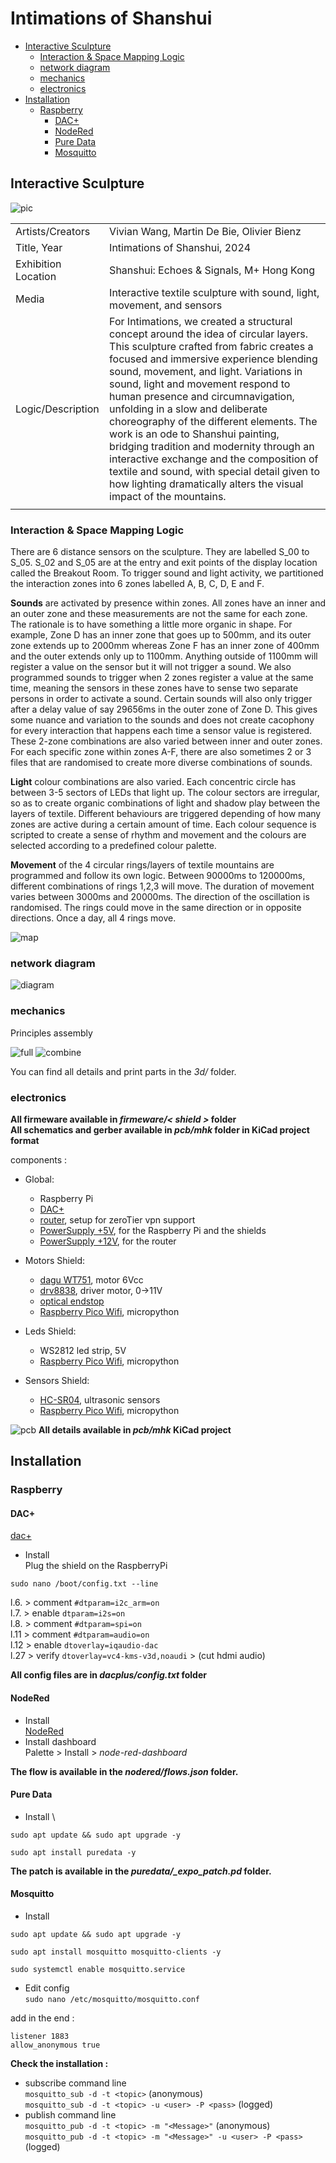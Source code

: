# Intimations of Shanshui

<!-- TOC -->
- [Interactive Sculpture](#interactive-sculpture)
  - [Interaction & Space Mapping Logic](#interaction--space-mapping-logic)
  - [network diagram](#network-diagram)
  - [mechanics](#mechanics)
  - [electronics](#electronics)
- [Installation](#installation)
  - [Raspberry](#raspberry)
    - [DAC+](#dac)
    - [NodeRed](#nodered)
    - [Pure Data](#pure-data)
    - [Mosquitto](#mosquitto)
<!-- /TOC -->

## Interactive Sculpture

![pic](img/ex.jpg)

|||
|--|--|
|Artists/Creators|Vivian Wang, Martin De Bie, Olivier Bienz|
|Title, Year|Intimations of Shanshui, 2024|
|Exhibition Location|Shanshui: Echoes & Signals, M+ Hong Kong|
|Media|Interactive textile sculpture with sound, light, movement, and sensors|
|Logic/Description|For Intimations, we created a structural concept around the idea of circular layers. This sculpture crafted from fabric creates a focused and immersive experience blending sound, movement, and light. Variations in sound, light and movement respond to human presence and circumnavigation, unfolding in a slow and deliberate choreography of the different elements. The work is an ode to Shanshui painting, bridging tradition and modernity through an interactive exchange and the composition of textile and sound, with special detail given to how lighting dramatically alters the visual impact of the mountains.|
|||

### Interaction & Space Mapping Logic

There are 6 distance sensors on the sculpture. They are labelled S_00 to S_05. S_02 and S_05 are at the entry and exit points of the display location called the Breakout Room. To trigger sound and light activity, we partitioned the interaction zones into 6 zones labelled A, B, C, D, E and F.

**Sounds** are activated by presence within zones. All zones have an inner and an outer zone and these measurements are not the same for each zone. The rationale is to have something a little more organic in shape. For example, Zone D has an inner zone that goes up to 500mm, and its outer zone extends up to 2000mm whereas Zone F has an inner zone of 400mm and the outer extends only up to 1100mm. Anything outside of 1100mm will register a value on the sensor but it will not trigger a sound. We also programmed sounds to trigger when 2 zones register a value at the same time, meaning the sensors in these zones have to sense two separate persons in order to activate a sound. Certain sounds will also only trigger after a delay value of say 29656ms in the outer zone of Zone D. This gives some nuance and variation to the sounds and does not create cacophony for every interaction that happens each time a sensor value is registered. These 2-zone combinations are also varied between inner and outer zones. For each specific zone within zones A-F, there are also sometimes 2 or 3 files that are randomised to create more diverse combinations of sounds.

**Light** colour combinations are also varied. Each concentric circle has between 3-5 sectors of LEDs that light up. The colour sectors are irregular, so as to create organic combinations of light and shadow play between the layers of textile. Different behaviours are triggered depending of how many zones are active during a certain amount of time. Each colour sequence is scripted to create a sense of rhythm and movement and the colours are selected according to a predefined colour palette.

**Movement** of the 4 circular rings/layers of textile mountains are programmed and follow its own logic. Between 90000ms to 120000ms, different combinations of rings 1,2,3 will move. The duration of movement varies between 3000ms and 20000ms. The direction of the oscillation is randomised. The rings could move in the same direction or in opposite directions. Once a day, all 4 rings move.

![map](img/map.jpg)

### network diagram

![diagram](img/diagram.jpg)

### mechanics

Principles assembly

![full](img/_3d/01.png)
![combine](img/_3d/_combine.jpg)

You can find all details and print parts in the *3d/* folder.

### electronics

**All firmeware available in *firmeware/< shield >* folder**\
**All schematics and gerber available in *pcb/mhk* folder in KiCad project format**

components :
- Global:
  - Raspberry Pi
  - [DAC+](https://www.raspberrypi.com/products/dac-plus/)
  - [router](https://www.gl-inet.com/products/gl-b1300/), setup for zeroTier vpn support
  - [PowerSupply +5V](https://www.meanwell.fr/ac-dc-ultra-slim-din-rail-power-supply-input-range-hdr--30--5), for the Raspberry Pi and the shields
  - [PowerSupply +12V](https://www.meanwell.fr/ac-dc-ultra-slim-din-rail-power-supply-input-range-hdr--30--12), for the router

- Motors Shield:
  - [dagu WT751](https://www.gotronic.fr/art-motoreducteur-wt751-17751.htm), motor 6Vcc
  - [drv8838](https://www.pololu.com/product/2990), driver motor, 0→11V
  - [optical endstop](https://www.amazon.fr/GeeekPi-Optical-Endstop-Photoelectric-imprimante/dp/B086P7XHJ2/ref=sr_1_7?__mk_fr_FR=%C3%85M%C3%85%C5%BD%C3%95%C3%91&crid=303ZPGFLA8E0W&keywords=optical+switch&qid=1706533943&sprefix=optical+switch%2Caps%2C99&sr=8-7)
  - [Raspberry Pico Wifi](https://www.raspberrypi.com/products/raspberry-pi-pico/), micropython

- Leds Shield:
  - WS2812 led strip, 5V
  - [Raspberry Pico Wifi](https://www.raspberrypi.com/products/raspberry-pi-pico/), micropython

- Sensors Shield:
  - [HC-SR04](https://www.gotronic.fr/art-module-de-detection-us-hc-sr04-20912.htm), ultrasonic sensors
  - [Raspberry Pico Wifi](https://www.raspberrypi.com/products/raspberry-pi-pico/), micropython


![pcb](img/pcbs.jpg)
**All details available in *pcb/mhk* KiCad project**


## Installation

### Raspberry

#### DAC+

[dac+](https://www.raspberrypi.com/products/dac-plus/)

* Install \
  Plug the shield on the RaspberryPi

`sudo nano /boot/config.txt --line`

l.6. > comment `#dtparam=i2c_arm=on`\
l.7. > enable `dtparam=i2s=on`\
l.8. > comment `#dtparam=spi=on`\
l.11 > comment `#dtparam=audio=on`\
l.12 > enable `dtoverlay=iqaudio-dac`\
l.27 > verify `dtoverlay=vc4-kms-v3d,noaudi` > (cut hdmi audio)

**All config files are in *dacplus/config.txt* folder**

#### NodeRed

* Install \
  [NodeRed](https://nodered.org/docs/getting-started/raspberrypi)
* Install dashboard \
  Palette > Install > *node-red-dashboard*

**The flow is available in the *nodered/flows.json* folder.**

#### Pure Data

* Install \\

```
sudo apt update && sudo apt upgrade -y

sudo apt install puredata -y
```

**The patch is available in the *puredata/_expo_patch.pd* folder.**

#### Mosquitto

* Install

```
sudo apt update && sudo apt upgrade -y

sudo apt install mosquitto mosquitto-clients -y

sudo systemctl enable mosquitto.service
```

* Edit config \
  `sudo nano /etc/mosquitto/mosquitto.conf`

add in the end :

```
listener 1883
allow_anonymous true
```

**Check the installation :**
* subscribe command line \
  `mosquitto_sub -d -t <topic>` (anonymous)\
  `mosquitto_sub -d -t <topic> -u <user> -P <pass>` (logged)
* publish command line \
  `mosquitto_pub -d -t <topic> -m "<Message>"` (anonymous)\
  `mosquitto_pub -d -t <topic> -m "<Message>" -u <user> -P <pass>` (logged)